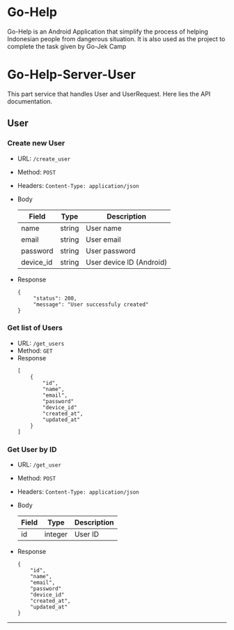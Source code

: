 
  
# Go-Help
Go-Help is an Android Application that simplify the process of helping Indonesian people from dangerous situation. It is also used as the project to complete the task given by Go-Jek Camp   

# Go-Help-Server-User
This part service that handles User and UserRequest. Here lies the API documentation. 
    
## User    
### Create new User    
 - URL:  `/create_user`
 - Method: `POST` 
 - Headers: `Content-Type: application/json`  
 - Body    
  
	 | Field | Type | Description |    
	 | ----- | ---- | ----------- |  
	 | name | string | User name |  
	 | email | string | User email |  
	 | password | string | User password |  
	 | device_id | string | User device ID (Android) |
 - Response  
	```  
	{  
		 "status": 200,
		 "message": "User successfuly created" 
	}
	```

### Get list of Users    
 - URL:  `/get_users`
 - Method: `GET` 
 - Response
	```
	[
		{
		    "id",
		    "name",
		    "email",
		    "password"
		    "device_id"
		    "created_at",
		    "updated_at"
		}
	]
	```

### Get User by ID    
 - URL:  `/get_user`
 - Method: `POST`
 - Headers: `Content-Type: application/json`  
 - Body    
   
 	 | Field | Type | Description |    
 	 | ----- | ---- | ----------- |  
 	 | id | integer | User ID |  
 - Response
	```
	{
	    "id",
	    "name",
	    "email",
	    "password"
	    "device_id"
	    "created_at",
	    "updated_at"
	}
	```
  
---  